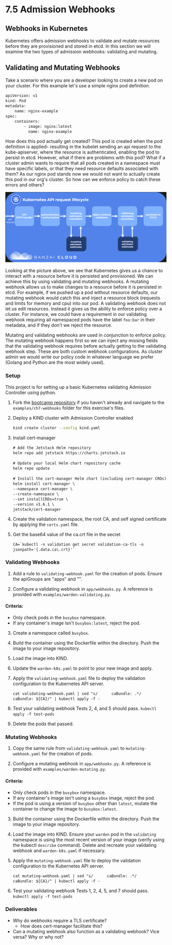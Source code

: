 # 7.5 Admission Webhooks

## Webhooks in Kubernetes

Kubernetes offers admission webhooks to validate and mutate resources before they are provisioned and stored in etcd. In this section we will examine the two types of admission webhooks: validating and mutating. 

## Validating and Mutating Webhooks 
Take a scenario where you are a developer looking to create a new pod on your cluster. For this example let's use a simple nginx pod definition. 

```
apiVersion: v1
kind: Pod
metadata: 
    name: nginx-example
spec:
    containers: 
        - image: nginx:latest
          name: nginx-example
```

How does this pod actually get created? This pod is created when the pod definition is applied- resulting in the kubelet sending an api request to the kube-apiserver, where the resource is authenticated, enabling the pod to persist in etcd. However, what if there are problems with this pod? What if a cluster admin wants to require that all pods created in a namespace must have specific labels, or that they need resource defaults associated with them? As our nginx pod stands now we would not want to actually create this pod in our org's cluster. So how can we enforce policy to catch these errors and others? 

![](img7/api-lifecycle.svg ':class=img-center')

Looking at the picture above, we see that Kubernetes gives us a chance to interact with a resource before it is persisted and provisioned. We can achieve this by using validating and mutating webhooks. A mutating webhook allows us to make changes to a resource before it is persisted in etcd. For example, if we pushed up a pod without resource defaults, our mutating webhook would catch this and inject a resource block (requests and limits for memory and cpu) into our pod. A validating webhook does not let us edit resources. Instead it gives us the ability to enforce policy over a cluster. For instance, we could have a requirement in our validating webhook requiring all namespaced pods have the label `foo:bar` in their metadata, and if they don't we reject the resource. 

Mutating and validating webhooks are used in conjunction to enforce policy. The mutating webhook happens first so we can inject any missing fields that the validating webhook requires before actually getting to the validating webhook step. These are both custom webhook configurations. As cluster admin we would write our policy code in whatever language we prefer (Golang and Python are the most widely used).  

### Setup

This project is for setting up a basic Kubernetes validating Admission
Controller using python.

1. Fork the [bootcamp repository](https://github.com/liatrio/devops-bootcamp.git) if you haven't already and navigate to the `examples/ch7-webhooks` folder for this exercise's files.

2. Deploy a KIND cluster with Admission Controller enabled

   ```bash
   kind create cluster --config kind.yaml
   ```

3. Install cert-manager

   ```
   # Add the Jetstack Helm repository
   helm repo add jetstack https://charts.jetstack.io

   # Update your local Helm chart repository cache
   helm repo update

   # Install the cert-manager Helm chart (including cert-manager CRDs)
   helm install cert-manager \
   --namespace cert-manager \
   --create-namespace \
   --set installCRDs=true \
   --version v1.6.1 \
   jetstack/cert-manager
   ```

4. Create the validation namespace, the root CA, and self signed certificate by applying the `certs.yaml` file.

5. Get the base64 value of the ca.crt file in the secret
    ``` 
    CA=`kubectl -n validation get secret validation-ca-tls -o jsonpath='{.data.ca\.crt}'`
    ```

### Validating Webhooks
1. Add a rule to `validating-webhook.yaml` for the creation of pods. Ensure the apiGroups are "apps" and "".

2. Configure a validating webhook in `app/webhooks.py`. A reference is provided with `examples/warden-validating.py`.

#### Criteria:
- Only check pods in the `busybox` namespace.
- If any container's image isn't `busybox:latest`, reject the pod.

3. Create a namespace called `busybox`.

4. Build the container using the Dockerfile within the directory. Push the image to your image repository.

5. Load the image into KIND.

6. Update the `warden-k8s.yaml` to point to your new image and apply.

7. Apply the `validating-webhook.yaml` file to deploy the validation configuration to the Kubernetes API server.
    ```
    cat validating-webhook.yaml | sed "s/      caBundle: .*/      caBundle: ${CA}/" | kubectl apply -f -
    ```
    
8. Test your validating webhook
Tests 2, 4, and 5 should pass.
    ```kubectl apply -f test-pods```

9. Delete the pods that passed.

### Mutating Webhooks

1. Copy the same rule from `validating-webhook.yaml` to `mutating-webhook.yaml` for the creation of pods.

2. Configure a mutating webhook in `app/webhooks.py`. A reference is provided with `examples/warden-mutating.py`.

#### Criteria:
- Only check pods in the `busybox` namespace.
- If any container's image isn't using a `busybox` image, reject the pod. 
- If the pod is using a version of `busybox` other than `latest`, mutate the container to change the image to `busybox:latest`.

3. Build the container using the Dockerfile within the directory. Push the image to your image repository.

4. Load the image into KIND. Ensure your `warden` pod in the `validating` namespace is using the most recent version of your image (verify using the kubectl `describe` command). Delete and recreate your validating webhook and `warden-k8s.yaml` if necessary.

7. Apply the `mutating-webhook.yaml` file to deploy the validation configuration to the Kubernetes API server.
    ```
    cat mutating-webhook.yaml | sed "s/      caBundle: .*/      caBundle: ${CA}/" | kubectl apply -f -
    ```

8. Test your validating webhook
Tests 1, 2, 4, 5, and 7 should pass.
    <br>```kubectl apply -f test-pods```

### Deliverables
- Why do webhooks require a TLS certificate?
    - How does cert-manager facilitate this?
- Can a mutating webhook also function as a validating webhook? Vice versa? Why or why not?

